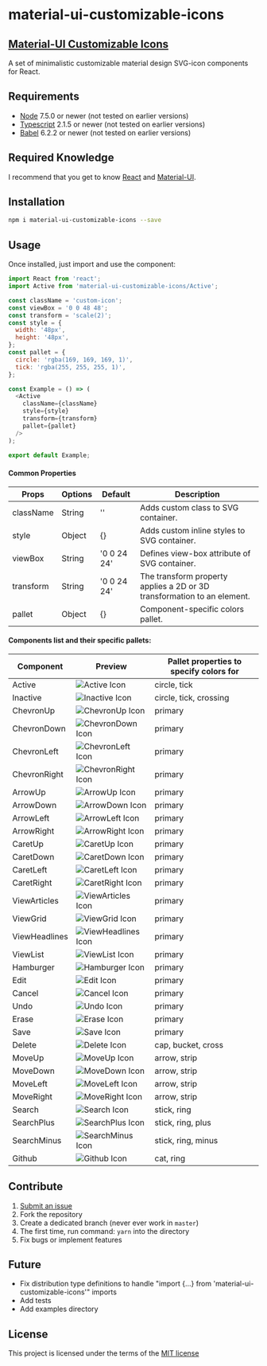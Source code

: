 material-ui-customizable-icons
=======================

## [Material-UI Customizable Icons](https://gasite.in.ua/open-source/material-ui-customizable-icons/)

A set of minimalistic customizable material design SVG-icon components for React.


## Requirements

- [Node](https://nodejs.org) 7.5.0 or newer (not tested on earlier versions)
- [Typescript](https://www.typescriptlang.org) 2.1.5 or newer (not tested on earlier versions)
- [Babel](https://babeljs.io) 6.2.2 or newer (not tested on earlier versions)


## Required Knowledge

I recommend that you get to know [React](http://facebook.github.io/react/) and [Material-UI](http://material-ui.com/).

## Installation
```sh
npm i material-ui-customizable-icons --save
```

## Usage
Once installed, just import and use the component:
```javascript
import React from 'react';
import Active from 'material-ui-customizable-icons/Active';

const className = 'custom-icon';
const viewBox = '0 0 48 48';
const transform = 'scale(2)';
const style = {
  width: '48px',
  height: '48px',
};
const pallet = {
  circle: 'rgba(169, 169, 169, 1)',
  tick: 'rgba(255, 255, 255, 1)',
};

const Example = () => (
  <Active
    className={className}
    style={style}
    transform={transform}
    pallet={pallet}
  />
);

export default Example;
```


#### Common Properties
| Props        | Options           | Default  | Description |
| ------------- |-------------| -----| -------- |
| className | String | '' | Adds custom class to SVG container.|
| style | Object | {} | Adds custom inline styles to SVG container. |
| viewBox | String | '0 0 24 24' | Defines view-box attribute of SVG container.|
| transform | String | '0 0 24 24' | The transform property applies a 2D or 3D transformation to an element.|
| pallet | Object | {} | Component-specific colors pallet. |

#### Components list and their specific pallets:
| Component        | Preview           | Pallet properties to specify colors for |
| ------------- |-------------| -------- |
| Active | ![Active Icon](png/active.png) | circle, tick |
| Inactive | ![Inactive Icon](png/inactive.png) | circle, tick, crossing |
| ChevronUp | ![ChevronUp Icon](png/chevron-up.png) | primary |
| ChevronDown | ![ChevronDown Icon](png/chevron-down.png) | primary |
| ChevronLeft | ![ChevronLeft Icon](png/chevron-left.png) | primary |
| ChevronRight | ![ChevronRight Icon](png/chevron-right.png) | primary |
| ArrowUp | ![ArrowUp Icon](png/arrow-up.png) | primary |
| ArrowDown | ![ArrowDown Icon](png/arrow-down.png) | primary |
| ArrowLeft | ![ArrowLeft Icon](png/arrow-left.png) | primary |
| ArrowRight | ![ArrowRight Icon](png/arrow-right.png) | primary |
| CaretUp | ![CaretUp Icon](png/caret-up.png) | primary |
| CaretDown | ![CaretDown Icon](png/caret-down.png) | primary |
| CaretLeft | ![CaretLeft Icon](png/caret-left.png) | primary |
| CaretRight | ![CaretRight Icon](png/caret-right.png) | primary |
| ViewArticles | ![ViewArticles Icon](png/view-articles.png) | primary |
| ViewGrid | ![ViewGrid Icon](png/view-grid.png) | primary |
| ViewHeadlines | ![ViewHeadlines Icon](png/view-headlines.png) | primary |
| ViewList | ![ViewList Icon](png/view-list.png) | primary |
| Hamburger | ![Hamburger Icon](png/hamburger.png) | primary |
| Edit | ![Edit Icon](png/edit.png) | primary |
| Cancel | ![Cancel Icon](png/cancel.png) | primary |
| Undo | ![Undo Icon](png/undo.png) | primary |
| Erase | ![Erase Icon](png/erase.png) | primary |
| Save | ![Save Icon](png/save.png) | primary |
| Delete | ![Delete Icon](png/delete.png) | cap, bucket, cross |
| MoveUp | ![MoveUp Icon](png/move-up.png) | arrow, strip |
| MoveDown | ![MoveDown Icon](png/move-down.png) | arrow, strip |
| MoveLeft | ![MoveLeft Icon](png/move-left.png) | arrow, strip |
| MoveRight | ![MoveRight Icon](png/move-right.png) | arrow, strip |
| Search | ![Search Icon](png/search.png) | stick, ring |
| SearchPlus | ![SearchPlus Icon](png/search-plus.png) | stick, ring, plus |
| SearchMinus | ![SearchMinus Icon](png/search-minus.png) | stick, ring, minus |
| Github | ![Github Icon](png/github.png) | cat, ring |


## Contribute

1. [Submit an issue](https://github.com/gordienkotolik/material-ui-customizable-icons/issues)
2. Fork the repository
3. Create a dedicated branch (never ever work in `master`)
4. The first time, run command: `yarn` into the directory
5. Fix bugs or implement features


## Future
- Fix distribution type definitions to handle "import {...} from 'material-ui-customizable-icons'" imports
- Add tests
- Add examples directory


## License
This project is licensed under the terms of the
[MIT license](https://github.com/gordienkotolik/material-ui-customizable-icons/blob/master/LICENSE)